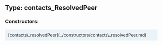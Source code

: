 ## Type: contacts\_ResolvedPeer  

### Constructors:

<style>
.container {
    width: auto;
    overflow-x: auto;
    white-space: nowrap;
    background: #ecf3f8;
    padding: 10px;
}
</style>
<div class="container">
[contacts\_resolvedPeer](../constructors/contacts\_resolvedPeer.md)  

</div>